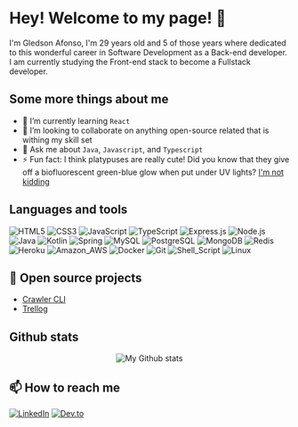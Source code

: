 # Hey! Welcome to my page! 👋

I'm Gledson Afonso, I'm 29 years old and 5 of those years where dedicated to this wonderful career in Software Development as a Back-end developer. I am currently studying the Front-end stack to become a Fullstack developer.

## Some more things about me

- 🌱 I’m currently learning `React`
- 👯 I’m looking to collaborate on anything open-source related that is withing my skill set
- 💬 Ask me about `Java`, `Javascript`, and `Typescript`
- ⚡ Fun fact: I think platypuses are really cute! Did you know that they give off a biofluorescent green-blue glow when put under UV lights? [I'm not kidding](https://www.cbc.ca/kidsnews/post/platypuses-just-got-weirder-turns-out-they-glow-in-the-dark)

## Languages and tools
<p>
  <img alt="HTML5" src="https://img.shields.io/badge/HTML5-E34F26?style=for-the-badge&logo=html5&logoColor=white" />
  <img alt="CSS3" src="https://img.shields.io/badge/CSS3-1572B6?style=for-the-badge&logo=css3&logoColor=white" />
  <img alt="JavaScript" src="https://img.shields.io/badge/JavaScript-F7DF1E?style=for-the-badge&logo=javascript&logoColor=black" />
  <img alt="TypeScript" src="https://img.shields.io/badge/TypeScript-007ACC?style=for-the-badge&logo=typescript&logoColor=white" />
  <img alt="Express.js" src="https://img.shields.io/badge/Express.js-404D59?style=for-the-badge" />
  <img alt="Node.js" src="https://img.shields.io/badge/Node.js-43853D?style=for-the-badge&logo=node.js&logoColor=white" />
  <img alt="Java" src="https://img.shields.io/badge/Java-ED8B00?style=for-the-badge&logo=java&logoColor=white" />
  <img alt="Kotlin" src="https://img.shields.io/badge/Kotlin-0095D5?&style=for-the-badge&logo=kotlin&logoColor=white" />
  <img alt="Spring" src="https://img.shields.io/badge/Spring-6DB33F?style=for-the-badge&logo=spring&logoColor=white" />
  <img alt="MySQL" src="https://img.shields.io/badge/MySQL-00000F?style=for-the-badge&logo=mysql&logoColor=white" />
  <img alt="PostgreSQL" src="https://img.shields.io/badge/PostgreSQL-316192?style=for-the-badge&logo=postgresql&logoColor=white" />
  <img alt="MongoDB" src="https://img.shields.io/badge/MongoDB-4EA94B?style=for-the-badge&logo=mongodb&logoColor=white" />
  <img alt="Redis" src="https://img.shields.io/badge/Redis-D9281A?style=for-the-badge&logo=redis&logoColor=white" />
  <img alt="Heroku" src="https://img.shields.io/badge/Heroku-430098?style=for-the-badge&logo=heroku&logoColor=white" />
  <img alt="Amazon_AWS" src="https://img.shields.io/badge/Amazon_AWS-232F3E?style=for-the-badge&logo=amazon-aws&logoColor=white" />
  <img alt="Docker" src="https://img.shields.io/badge/Docker-2496ED?style=for-the-badge&logo=docker&logoColor=white" />
  <img alt="Git" src="https://img.shields.io/badge/Git-E34F26?style=for-the-badge&logo=git&logoColor=white" />
  <img alt="Shell_Script" src="https://img.shields.io/badge/Shell_Script-121011?style=for-the-badge&logo=gnu-bash&logoColor=white" />
  <img alt="Linux" src="https://img.shields.io/badge/Linux-E34F26?style=for-the-badge&logo=linux&logoColor=black" />
</p>

## 🎁 Open source projects

- [Crawler CLI](https://github.com/GledsonAfonso/crawler-cli)
- [Trellog](https://github.com/GledsonAfonso/trellog)

## Github stats

<p align="center"> <img src="https://github-readme-stats.vercel.app/api?username=GledsonAfonso&show_icons=true&theme=gotham" alt="My Github stats" />

## 📫 How to reach me

[<img alt="LinkedIn" src="https://img.shields.io/badge/LinkedIn-0077B5?style=for-the-badge&logo=linkedin&logoColor=white" />](https://www.linkedin.com/in/gledson-albuquerque/)
[<img alt="Dev.to" src="https://img.shields.io/badge/dev.to-0A0A0A?style=for-the-badge&logo=dev.to&logoColor=white" />](https://dev.to/gledsonafonso)
